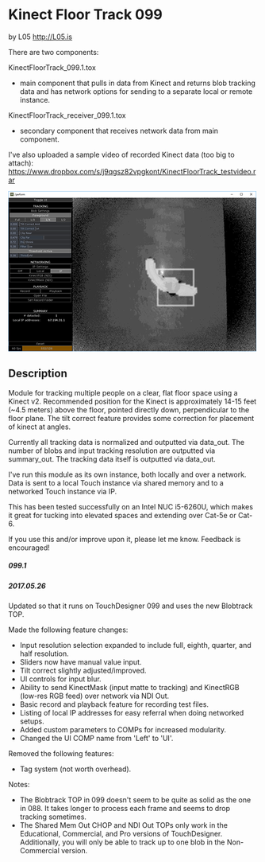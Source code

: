 # Kinect Floor Track 099
by L05
http://L05.is

There are two components:

KinectFloorTrack_099.1.tox
- main component that pulls in data from Kinect and returns blob tracking data and has network options for sending to a separate local or remote instance.

KinectFloorTrack_receiver_099.1.tox
- secondary component that receives network data from main component.

I've also uploaded a sample video of recorded Kinect data (too big to attach):
https://www.dropbox.com/s/j9qgsz82vpgkont/KinectFloorTrack_testvideo.rar

![Screenshot](data/screenshot_099_sm.png)

## Description

Module for tracking multiple people on a clear, flat floor space using a Kinect v2. Recommended position for the Kinect is approximately 14-15 feet (~4.5 meters) above the floor, pointed directly down, perpendicular to the floor plane. The tilt correct feature provides some correction for placement of kinect at angles.

Currently all tracking data is normalized and outputted via data_out. The number of blobs and input tracking resolution are outputted via summary_out. The tracking data itself is outputted via data_out.

I've run this module as its own instance, both locally and over a network. Data is sent to a local Touch instance via shared memory and to a networked Touch instance via IP.

This has been tested successfully on an Intel NUC i5-6260U, which makes it great for tucking into elevated spaces and extending over Cat-5e or Cat-6.

If you use this and/or improve upon it, please let me know. Feedback is encouraged!

##### 099.1
##### 2017.05.26
Updated so that it runs on TouchDesigner 099 and uses the new Blobtrack TOP.

Made the following feature changes:
- Input resolution selection expanded to include full, eighth, quarter, and half resolution.
- Sliders now have manual value input.
- Tilt correct slightly adjusted/improved.
- UI controls for input blur.
- Ability to send KinectMask (input matte to tracking) and KinectRGB (low-res RGB feed) over network via NDI Out.
- Basic record and playback feature for recording test files.
- Listing of local IP addresses for easy referral when doing networked setups.
- Added custom parameters to COMPs for increased modularity.
- Changed the UI COMP name from 'Left' to 'UI'.

Removed the following features:
- Tag system (not worth overhead).

Notes:
- The Blobtrack TOP in 099 doesn't seem to be quite as solid as the one in 088. It takes longer to process each frame and seems to drop tracking sometimes.
- The Shared Mem Out CHOP and NDI Out TOPs only work in the Educational, Commercial, and Pro versions of TouchDesigner. Additionally, you will only be able to track up to one blob in the Non-Commercial version.
